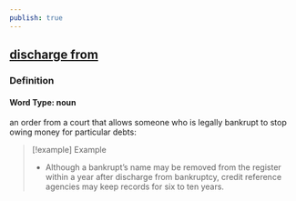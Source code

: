 ```yaml
---
publish: true
---
```


## [discharge from](https://dictionary.cambridge.org/dictionary/english/discharge-from)

### Definition
#### Word Type: noun
an order from a court that allows someone who is legally bankrupt to stop owing money for particular debts:

>[!example] Example
> - Although a bankrupt’s name may be removed from the register within a year after discharge from bankruptcy, credit reference agencies may keep records for six to ten years.
